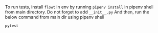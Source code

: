 To run tests, install `flowt` in env by running `pipenv install` in pipenv shell from main directory. Do not forget to add `__init__.py`
And then, run the below command from main dir using pipenv shell
```
pytest
```